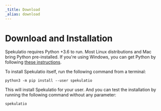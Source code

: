 ```yaml
---
_title: Download
_alias: download
---
```


Download and Installation
=========================

Spekulatio requires Python +3.6 to run. Most Linux distributions and Mac bring
Python pre-installed. If you're using Windows, you can get Python by following
[these instructions][python-installation].

[python-installation]: https://docs.python.org/3/using/windows.html

To install Spekulatio itself, run the following command from a terminal:

    python3 -m pip install --user spekulatio

This will install Spekulatio for your user. And you can test the installation by
running the following command without any parameter:

    spekulatio


